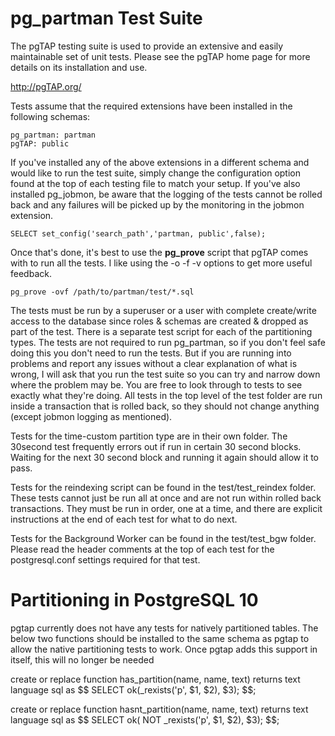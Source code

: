 pg_partman Test Suite
=====================

The pgTAP testing suite is used to provide an extensive and easily maintainable set of unit tests. Please see the pgTAP home page for more details on its installation and use.

http://pgTAP.org/

Tests assume that the required extensions have been installed in the following schemas:

    pg_partman: partman
    pgTAP: public 

If you've installed any of the above extensions in a different schema and would like to run the test suite, simply change the configuration option found at the top of each testing file to match your setup. If you've also installed pg_jobmon, be aware that the logging of the tests cannot be rolled back and any failures will be picked up by the monitoring in the jobmon extension.

    SELECT set_config('search_path','partman, public',false);
    
Once that's done, it's best to use the **pg_prove** script that pgTAP comes with to run all the tests. I like using the  -o -f -v options to get more useful feedback.

    pg_prove -ovf /path/to/partman/test/*.sql

The tests must be run by a superuser or a user with complete create/write access to the database since roles & schemas are created & dropped as part of the test. There is a separate test script for each of the partitioning types. The tests are not required to run pg_partman, so if you don't feel safe doing this you don't need to run the tests. But if you are running into problems and report any issues without a clear explanation of what is wrong, I will ask that you run the test suite so you can try and narrow down where the problem may be. You are free to look through to tests to see exactly what they're doing. All tests in the top level of the test folder are run inside a transaction that is rolled back, so they should not change anything (except jobmon logging as mentioned).

Tests for the time-custom partition type are in their own folder. The 30second test frequently errors out if run in certain 30 second blocks. Waiting for the next 30 second block and running it again should allow it to pass.  

Tests for the reindexing script can be found in the test/test_reindex folder. These tests cannot just be run all at once and are not run within rolled back transactions. They must be run in order, one at a time, and there are explicit instructions at the end of each test for what to do next.

Tests for the Background Worker can be found in the test/test_bgw folder. Please read the header comments at the top of each test for the postgresql.conf settings required for that test.

Partitioning in PostgreSQL 10
=============================
pgtap currently does not have any tests for natively partitioned tables. The below two functions should be installed to the same schema as pgtap to allow the native partitioning tests to work. Once pgtap adds this support in itself, this will no longer be needed

create or replace function has_partition(name, name, text)
returns text
language sql
as $$
SELECT ok(_rexists('p', $1, $2), $3);
$$;

create or replace function hasnt_partition(name, name, text)
returns text
language sql
as $$
SELECT ok( NOT _rexists('p', $1, $2), $3);
$$;
